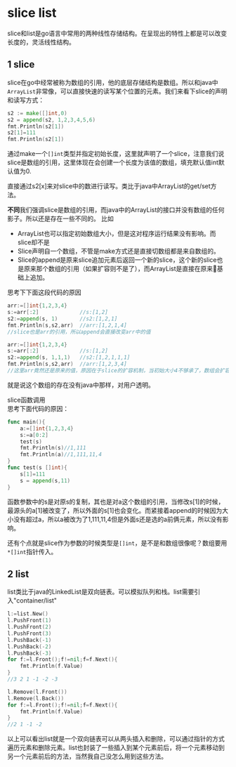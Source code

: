 # slice list
slice和list是go语言中常用的两种线性存储结构。在呈现出的特性上都是可以改变长度的，灵活线性结构。
## 1 slice
slice在go中经常被称为数组的引用，他的底层存储结构是数组。所以和java中`ArrayList`非常像，可以直接快速的读写某个位置的元素。我们来看下slice的声明和读写方式：
```go
s2 := make([]int,0)
s2 = append(s2, 1,2,3,4,5,6)
fmt.Println(s2[1])
s2[1]=111
fmt.Println(s2[1])
```
通过make一个`[]int`类型并指定初始长度，这里就声明了一个slice，注意我们说slice是数组的引用，这里体现在会创建一个长度为该值的数组，填充默认值int默认值为0.

直接通过s2[x]来对slice中的数进行读写。类比于java中ArrayList的get/set方法。

**不同**我们强调slice是数组的引用，而java中的ArrayList的接口并没有数组的任何影子。所以还是存在一些不同的。
比如
- ArrayList也可以指定初始数组大小，但是这对程序运行结果没有影响。而slice却不是
- Slice声明自一个数组，不管是make方式还是直接切数组都是来自数组的。
- Slice的append是原来slice追加元素后返回一个新的slice，这个新的slice也是原来那个数组的引用（如果扩容则不是了），而ArrayList是直接在原来基础上追加。

思考下下面这段代码的原因
```go
arr:=[]int{1,2,3,4}
s:=arr[:2]             //s:[1,2]
s2:=append(s, 1)       //s2:[1,2,1]
fmt.Println(s,s2,arr)  //arr:[1,2,1,4]
//slice也是arr的引用，所以append会直接改变arr中的值

arr:=[]int{1,2,3,4}
s:=arr[:2]             //s:[1,2]
s2:=append(s, 1,1,1)   //s2:[1,2,1,1,1]
fmt.Println(s,s2,arr)  //arr:[1,2,3,4]
//这里arr竟然还是原来的值，原因在于slice的扩容机制，当初始大小4不够承了，数组会扩容为2倍大小（>1024是1.25倍）。此时slice是扩容后的数组的引用，而不是arr的引用了，所以产生的改变不作用于arr了。
```
就是说这个数组的存在没有java中那样，对用户透明。

slice函数调用  
思考下面代码的原因：
```go
func main(){
    a:=[]int{1,2,3,4}
    s:=a[0:2]
    test(s)
    fmt.Println(s)//1,111
    fmt.Println(a)//1,111,11,4
}
func test(s []int){
    s[1]=111
    s = append(s,11)
}
```
函数参数中的s是对原s的复制，其也是对a这个数组的引用，当修改s[1]的时候，最源头的a[1]被改变了，所以外面的s[1]也会变化。而紧接着append的时候因为大小没有超过a，所以a被改为了1,111,11,4但是外面s还是选的a前俩元素，所以没有影响。

还有个点就是slice作为参数的时候类型是`[]int`，是不是和数组很像呢？数组要用`*[]int`指针传入。

## 2 list
list类比于java的LinkedList是双向链表。可以模拟队列和栈。list需要引入"container/list"
```go
l:=list.New()
l.PushFront(1)
l.PushFront(2)
l.PushFront(3)
l.PushBack(-1)
l.PushBack(-2)
l.PushBack(-3)
for f:=l.Front();f!=nil;f=f.Next(){
	fmt.Println(f.Value)
}
//3 2 1 -1 -2 -3

l.Remove(l.Front())
l.Remove(l.Back())
for f:=l.Front();f!=nil;f=f.Next(){
	fmt.Println(f.Value)
}
//2 1 -1 -2
```
以上可以看出list就是一个双向链表可以从两头插入和删除，可以通过指针的方式遍历元素和删除元素。list也封装了一些插入到某个元素前后，将一个元素移动到另一个元素前后的方法，当然我自己没怎么用到这些方法。



